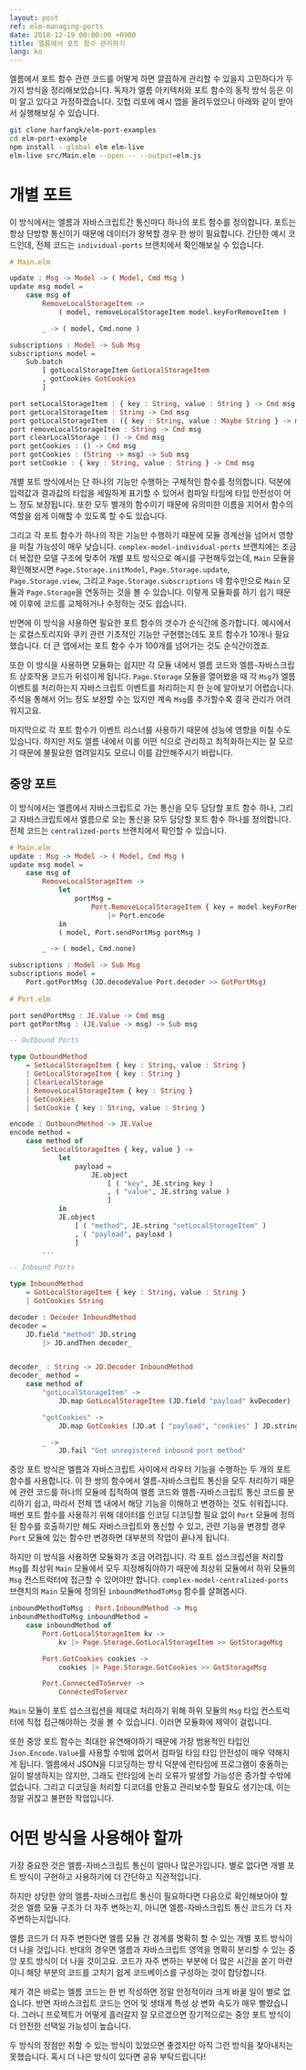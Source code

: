 ```yaml
---
layout: post
ref: elm-managing-ports
date: 2018-12-19 00:00:00 +0900
title: 엘름에서 포트 함수 관리하기
lang: ko
---
```


엘름에서 포트 함수 관련 코드를 어떻게 하면 깔끔하게 관리할 수 있을지 고민하다가 두 가지 방식을 정리해보았습니다. 독자가 엘름 아키텍처와 포트 함수의 동작 방식 등은 이미 알고 있다고 가정하겠습니다. 깃헙 리포에 예시 앱을 올려두었으니 아래와 같이 받아서 실행해보실 수 있습니다.

```bash
git clone harfangk/elm-port-examples
cd elm-port-example
npm install --global elm elm-live
elm-live src/Main.elm --open -- --output=elm.js
```

# 개별 포트

이 방식에서는 엘름과 자바스크립트간 통신마다 하나의 포트 함수를 정의합니다. 포트는 항상 단방향 통신이기 때문에 데이터가 왕복할 경우 한 쌍이 필요합니다. 간단한 예시 코드인데, 전체 코드는 `individual-ports` 브랜치에서 확인해보실 수 있습니다.

```haskell
# Main.elm

update : Msg -> Model -> ( Model, Cmd Msg )
update msg model =
    case msg of
        RemoveLocalStorageItem ->
            ( model, removeLocalStorageItem model.keyForRemoveItem )

        _ -> ( model, Cmd.none )

subscriptions : Model -> Sub Msg
subscriptions model =
    Sub.batch
        [ gotLocalStorageItem GotLocalStorageItem
        , gotCookies GotCookies
        ]

port setLocalStorageItem : { key : String, value : String } -> Cmd msg
port getLocalStorageItem : String -> Cmd msg
port gotLocalStorageItem : ({ key : String, value : Maybe String } -> msg) -> Sub msg
port removeLocalStorageItem : String -> Cmd msg
port clearLocalStorage : () -> Cmd msg
port getCookies : () -> Cmd msg
port gotCookies : (String -> msg) -> Sub msg
port setCookie : { key : String, value : String } -> Cmd msg
```

개별 포트 방식에서는 단 하나의 기능만 수행하는 구체적인 함수를 정의합니다. 덕분에 입력값과 결과값의 타입을 세밀하게 표기할 수 있어서 컴파일 타임에 타입 안전성이 어느 정도 보장됩니다. 또한 모두 별개의 함수이기 때문에 유의미한 이름을 지어서 함수의 역할을 쉽게 이해할 수 있도록 할 수도 있습니다.

그리고 각 포트 함수가 하나의 작은 기능만 수행하기 때문에 모듈 경계선을 넘어서 영향을 미칠 가능성이 매우 낮습니다. `complex-model-individual-ports` 브랜치에는 조금 더 복잡한 모델 구조에 맞추어 개별 포트 방식으로 예시를 구현해두었는데, `Main` 모듈을 확인해보시면 `Page.Storage.initModel`, `Page.Storage.update`, `Page.Storage.view`, 그리고 `Page.Storage.subscriptions` 네 함수만으로 `Main` 모듈과 `Page.Storage`을 연동하는 것을 볼 수 있습니다. 이렇게 모듈화를 하기 쉽기 때문에 이후에 코드를 교체하거나 수정하는 것도 쉽습니다.

반면에 이 방식을 사용하면 필요한 포트 함수의 갯수가 순식간에 증가합니다. 예시에서는 로컬스토리지와 쿠키 관련 기초적인 기능만 구현했는데도 포트 함수가 10개나 필요했습니다. 더 큰 앱에서는 포트 함수 수가 100개를 넘어가는 것도 순식간이겠죠.

또한 이 방식을 사용하면 모듈화는 쉽지만 각 모듈 내에서 엘름 코드와 엘름-자바스크립트 상호작용 코드가 뒤섞이게 됩니다. `Page.Storage` 모듈을 열어봤을 때 각 `Msg`가 엘름 이벤트를 처리하는지 자바스크립트 이벤트를 처리하는지 한 눈에 알아보기 어렵습니다. 주석을 통해서 어느 정도 보완할 수는 있지만 계속 `Msg`를 추가할수록 결국 관리가 어려워지고요.

마지막으로 각 포트 함수가 이벤트 리스너를 사용하기 때문에 성능에 영향을 미칠 수도 있습니다. 하지만 저도 엘름 내에서 이를 어떤 식으로 관리하고 최적화하는지는 잘 모르기 때문에 불필요한 염려일지도 모르니 이를 감안해주시기 바랍니다.

## 중앙 포트

이 방식에서는 엘름에서 자바스크립트로 가는 통신을 모두 담당할 포트 함수 하나, 그리고 자바스크립트에서 엘름으로 오는 통신을 모두 담당할 포트 함수 하나를 정의합니다. 전체 코드는 `centralized-ports` 브랜치에서 확인할 수 있습니다.

```haskell
# Main.elm
update : Msg -> Model -> ( Model, Cmd Msg )
update msg model =
    case msg of
        RemoveLocalStorageItem ->
            let
                portMsg =
                    Port.RemoveLocalStorageItem { key = model.keyForRemoveItem }
                        |> Port.encode
            in
            ( model, Port.sendPortMsg portMsg )

        _ -> ( model, Cmd.none)

subscriptions : Model -> Sub Msg
subscriptions model =
    Port.gotPortMsg (JD.decodeValue Port.decoder >> GotPortMsg)
    
# Port.elm 

port sendPortMsg : JE.Value -> Cmd msg
port gotPortMsg : (JE.Value -> msg) -> Sub msg

-- Outbound Ports

type OutboundMethod
    = SetLocalStorageItem { key : String, value : String }
    | GetLocalStorageItem { key : String }
    | ClearLocalStorage
    | RemoveLocalStorageItem { key : String }
    | GetCookies
    | SetCookie { key : String, value : String }

encode : OutboundMethod -> JE.Value
encode method =
    case method of
        SetLocalStorageItem { key, value } ->
            let
                payload =
                    JE.object
                        [ ( "key", JE.string key )
                        , ( "value", JE.string value )
                        ]
            in
            JE.object
                [ ( "method", JE.string "setLocalStorageItem" )
                , ( "payload", payload )
                ]
        ...

-- Inbound Ports

type InboundMethod
    = GotLocalStorageItem { key : String, value : String }
    | GotCookies String

decoder : Decoder InboundMethod
decoder =
    JD.field "method" JD.string
        |> JD.andThen decoder_


decoder_ : String -> JD.Decoder InboundMethod
decoder_ method =
    case method of
        "gotLocalStorageItem" ->
            JD.map GotLocalStorageItem (JD.field "payload" kvDecoder)

        "gotCookies" ->
            JD.map GotCookies (JD.at [ "payload", "cookies" ] JD.string)

        _ ->
            JD.fail "Got unregistered inbound port method"
```

중앙 포트 방식은 엘름과 자바스크립트 사이에서 라우터 기능을 수행하는 두 개의 포트 함수를 사용합니다. 이 한 쌍의 함수에서 엘름-자바스크립트 통신을 모두 처리하기 때문에 관련 코드를 하나의 모듈에 집적하여 엘름 코드와 엘름-자바스크립트 통신 코드를 분리하기 쉽고, 따라서 전체 앱 내에서 해당 기능을 이해하고 변경하는 것도 쉬워집니다. 매번 포트 함수를 사용하기 위해 데이터를 인코딩 디코딩할 필요 없이 `Port` 모듈에 정의된 함수를 호출하기만 해도 자바스크립트와 통신할 수 있고, 관련 기능을 변경할 경우 `Port` 모듈에 있는 함수만 변경하면 대부분의 작업이 끝나게 됩니다.

하지만 이 방식을 사용하면 모듈화가 조금 어려집니다. 각 포트 섭스크립션을 처리할 `Msg`를 최상위 `Main` 모듈에서 모두 지정해줘야하기 때문에 최상위 모듈에서 하위 모듈의 `Msg` 컨스트럭터에 접근할 수 있어야만 합니다. `complex-model-centralized-ports` 브랜치의 `Main` 모듈에 정의된 `inboundMethodToMsg` 함수를 살펴봅시다.

```haskell
inboundMethodToMsg : Port.InboundMethod -> Msg
inboundMethodToMsg inboundMethod =
    case inboundMethod of
        Port.GotLocalStorageItem kv ->
            kv |> Page.Storage.GotLocalStorageItem >> GotStorageMsg

        Port.GotCookies cookies ->
            cookies |> Page.Storage.GotCookies >> GotStorageMsg

        Port.ConnectedToServer ->
            ConnectedToServer
```

`Main` 모듈이 포트 섭스크립션을 제대로 처리하기 위해 하위 모듈의 `Msg` 타입 컨스트럭터에 직접 접근해야하는 것을 볼 수 있습니다. 이러면 모듈화에 제약이 걸립니다.

또한 중앙 포트 함수는 최대한 유연해야하기 때문에 가장 범용적인 타입인 `Json.Encode.Value`를 사용할 수밖에 없어서 컴파일 타임 타입 안전성이 매우 약해지게 됩니다. 엘름에서 JSON을 디코딩하는 방식 덕분에 런타임에 프로그램이 충돌하는 일이 발생하지는 않지만, 그래도 런타임에 논리 오류가 발생할 가능성은 증가할 수밖에 없습니다. 그리고 디코딩을 처리할 디코더를 만들고 관리보수할 필요도 생기는데, 이는 정말 귀찮고 불편한 작업입니다.

# 어떤 방식을 사용해야 할까

가장 중요한 것은 엘름-자바스크립트 통신이 얼마나 많은가입니다. 별로 없다면 개별 포트 방식이 구현하고 사용하기에 더 간단하고 직관적입니다.

하지만 상당한 양의 엘름-자바스크립트 통신이 필요하다면 다음으로 확인해보아야 할 것은 엘름 모듈 구조가 더 자주 변하는지, 아니면 엘름-자바스크립트 통신 코드가 더 자주변하는지입니다.

엘름 코드가 더 자주 변한다면 엘름 모듈 간 경계를 명확히 할 수 있는 개별 포트 방식이 더 나을 것입니다. 반대의 경우면 엘름과 자바스크립트 영역을 명확히 분리할 수 있는 중앙 포트 방식이 더 나을 것이고요. 코드가 자주 변하는 부분에 더 많은 시간을 쏟기 마련이니 해당 부분의 코드를 고치기 쉽게 코드베이스를 구성하는 것이 합당합니다.

제가 겪은 바로는 엘름 코드는 한 번 작성하면 정말 안정적이라 크게 바꿀 일이 별로 없습니다. 반면 자바스크립트 코드는 언어 및 생태계 특성 상 변화 속도가 매우 빨랐습니다. 그러니 프로젝트가 어떻게 흘러갈지 잘 모르겠으면 장기적으로는 중앙 포트 방식이 더 안전한 선택일 가능성이 높습니다.

두 방식의 장점만 취할 수 있는 방식이 있었으면 좋겠지만 아직 그런 방식을 찾아내지는 못했습니다. 혹시 더 나은 방식이 있다면 공유 부탁드립니다!
